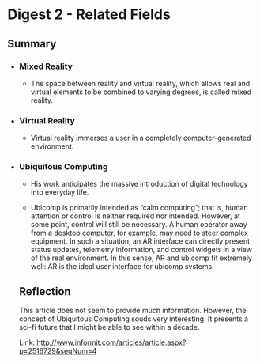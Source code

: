 # Digest 2 - Related Fields
## Summary
- ### Mixed Reality
  -  The space between reality and virtual reality, which allows real and virtual elements to be combined to varying degrees, is called mixed reality.
- ### Virtual Reality
  - Virtual reality immerses a user in a completely computer-generated environment.
- ### Ubiquitous Computing
  - His work anticipates the massive introduction of digital technology into everyday life.

  - Ubicomp is primarily intended as “calm computing”; that is, human attention or control is neither required nor intended. However, at some point, control will still be necessary. A human operator away from a desktop computer, for example, may need to steer complex equipment. In such a situation, an AR interface can directly present status updates, telemetry information, and control widgets in a view of the real environment. In this sense, AR and ubicomp fit extremely well: AR is the ideal user interface for ubicomp systems.

  ## Reflection
  This article does not seem to provide much information. However, the concept of Ubiquitous Computing souds very interesting. It presents a sci-fi future that I might be able to see within a decade.

  Link: http://www.informit.com/articles/article.aspx?p=2516729&seqNum=4
